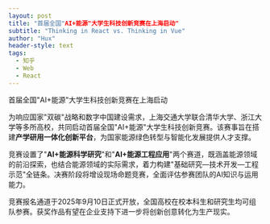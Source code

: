 ```yaml
---
layout: post
title: "首届全国"AI+能源"大学生科技创新竞赛在上海启动"
subtitle: "Thinking in React vs. Thinking in Vue"
author: "Hux"
header-style: text
tags:
  - 知乎
  - Web
  - React
---
```


首届全国"AI+能源"大学生科技创新竞赛在上海启动

为响应国家"双碳"战略和数字中国建设需求，上海交通大学联合清华大学、浙江大学等多所高校，共同启动首届全国"AI+能源"大学生科技创新竞赛。该赛事旨在搭建**产学研用一体化创新平台**，为国家能源绿色转型与智能化发展提供人才支撑。

竞赛设置了"**AI+能源科学研究**"和"**AI+能源工程应用**"两个赛道，既涵盖能源领域的前沿探索，也结合能源领域的实际需求，着力构建"基础研究—技术开发—工程示范"全链条。决赛阶段将增设现场命题竞赛，全面评估参赛团队的AI知识与运用能力。

竞赛报名通道于2025年9月10日正式开放，全国高校在校本科生和研究生均可组队参赛。获奖作品有望在企业支持下进一步将创新创意转化为生产现实。
